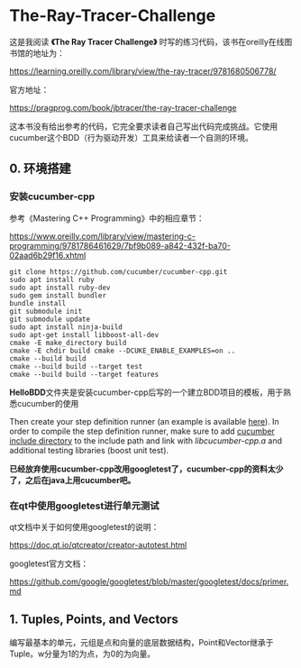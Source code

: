 # The-Ray-Tracer-Challenge

这是我阅读 **《The Ray Tracer Challenge》** 时写的练习代码，该书在oreilly在线图书馆的地址为：

https://learning.oreilly.com/library/view/the-ray-tracer/9781680506778/

官方地址：

https://pragprog.com/book/jbtracer/the-ray-tracer-challenge

这本书没有给出参考的代码，它完全要求读者自己写出代码完成挑战。它使用cucumber这个BDD（行为驱动开发）工具来给读者一个自测的环境。

## 0. 环境搭建

### 安装cucumber-cpp

参考《Mastering C++ Programming》中的相应章节：

https://www.oreilly.com/library/view/mastering-c-programming/9781786461629/7bf9b089-a842-432f-ba70-02aad6b29f16.xhtml

```shell
git clone https://github.com/cucumber/cucumber-cpp.git
sudo apt install ruby
sudo apt install ruby-dev
sudo gem install bundler
bundle install
git submodule init
git submodule update
sudo apt install ninja-build
sudo apt-get install libboost-all-dev
cmake -E make_directory build
cmake -E chdir build cmake --DCUKE_ENABLE_EXAMPLES=on ..
cmake --build build
cmake --build build --target test
cmake --build build --target features
```

**HelloBDD**文件夹是安装cucumber-cpp后写的一个建立BDD项目的模板，用于熟悉cucumber的使用

Then create your step definition runner (an example is available [here](https://github.com/cucumber/cucumber-cpp/blob/master/examples/Calc/features/step_definitions/BoostCalculatorSteps.cpp)). In order to compile the step definition runner, make sure to add [cucumber include directory](https://github.com/cucumber/cucumber-cpp/blob/master/includes) to the include path and link with *libcucumber-cpp.a* and additional testing libraries (boost unit test).

**已经放弃使用cucumber-cpp改用googletest了，cucumber-cpp的资料太少了，之后在java上用cucumber吧。**

### 在qt中使用googletest进行单元测试

qt文档中关于如何使用googletest的说明：

https://doc.qt.io/qtcreator/creator-autotest.html

googletest官方文档：

https://github.com/google/googletest/blob/master/googletest/docs/primer.md

## 1. **Tuples, Points,** and Vectors

编写最基本的单元，元组是点和向量的底层数据结构，Point和Vector继承于Tuple。w分量为1的为点，为0的为向量。